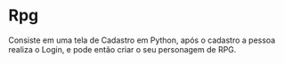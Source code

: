 # Rpg
Consiste em uma tela de Cadastro em Python, após o cadastro a pessoa realiza o Login, e pode então criar o seu personagem de RPG.
